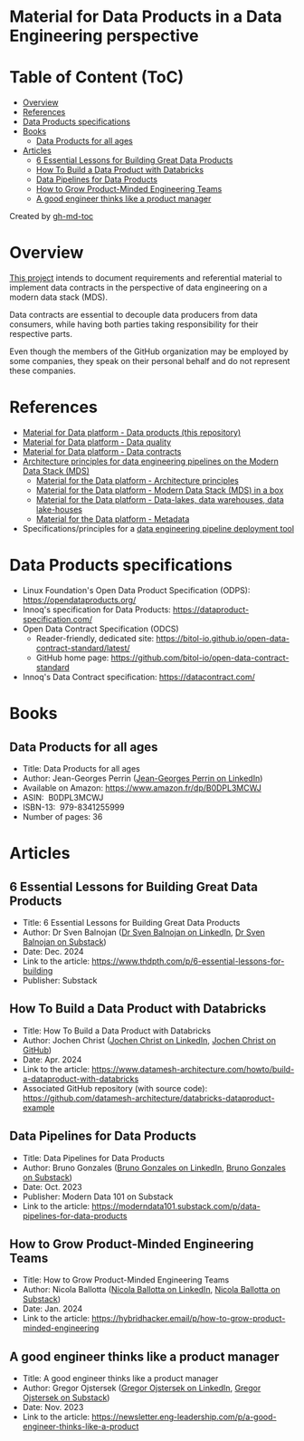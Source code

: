 Material for Data Products in a Data Engineering perspective
============================================================

# Table of Content (ToC)
* [Overview](#overview)
* [References](#references)
* [Data Products specifications](#data-products-specifications)
* [Books](#books)
  * [Data Products for all ages](#data-products-for-all-ages)
* [Articles](#articles)
  * [6 Essential Lessons for Building Great Data Products](#6-essential-lessons-for-building-great-data-products)
  * [How To Build a Data Product with Databricks](#how-to-build-a-data-product-with-databricks)
  * [Data Pipelines for Data Products](#data-pipelines-for-data-products)
  * [How to Grow Product-Minded Engineering Teams](#how-to-grow-product-minded-engineering-teams)
  * [A good engineer thinks like a product manager](#a-good-engineer-thinks-like-a-product-manager)

Created by [gh-md-toc](https://github.com/ekalinin/github-markdown-toc.go)

# Overview
[This project](https://github.com/data-engineering-helpers/data-products)
intends to document requirements and referential material to implement
data contracts in the perspective of data engineering on a
modern data stack (MDS).

Data contracts are essential to decouple data producers from data consumers,
while having both parties taking responsibility for their respective parts.

Even though the members of the GitHub organization may be employed by
some companies, they speak on their personal behalf and do not represent
these companies.

# References
* [Material for Data platform - Data products (this repository)](https://github.com/data-engineering-helpers/data-contracts)
* [Material for Data platform - Data quality](https://github.com/data-engineering-helpers/data-quality)
* [Material for Data platform - Data contracts](https://github.com/data-engineering-helpers/data-contracts)
* [Architecture principles for data engineering pipelines on the Modern Data Stack (MDS)](https://github.com/data-engineering-helpers/architecture-principles)
  * [Material for the Data platform - Architecture principles](https://github.com/data-engineering-helpers/architecture-principles/blob/main/material/README.md)
  * [Material for the Data platform - Modern Data Stack (MDS) in a box](https://github.com/data-engineering-helpers/mds-in-a-box/blob/main/README.md)
  * [Material for the Data platform - Data-lakes, data warehouses, data lake-houses](https://github.com/data-engineering-helpers/data-lakehouse)
  * [Material for the Data platform - Metadata](https://github.com/data-engineering-helpers/metadata/blob/main/README.md)
* Specifications/principles for a
  [data engineering pipeline deployment tool](https://github.com/data-engineering-helpers/data-pipeline-deployment)

# Data Products specifications
* Linux Foundation's Open Data Product Specification (ODPS): https://opendataproducts.org/
* Innoq's specification for Data Products: https://dataproduct-specification.com/
* Open Data Contract Specification (ODCS)
  * Reader-friendly, dedicated site: https://bitol-io.github.io/open-data-contract-standard/latest/
  * GitHub home page: https://github.com/bitol-io/open-data-contract-standard
* Innoq's Data Contract specification: https://datacontract.com/

# Books

## Data Products for all ages
* Title: Data Products for all ages
* Author: Jean-Georges Perrin
  ([Jean-Georges Perrin on LinkedIn](https://www.linkedin.com/in/jgperrin/))
* Available on Amazon: https://www.amazon.fr/dp/B0DPL3MCWJ
* ASIN: ‎ B0DPL3MCWJ
* ISBN-13: ‎ 979-8341255999
* Number of pages:‎ 36

# Articles

## 6 Essential Lessons for Building Great Data Products
* Title: 6 Essential Lessons for Building Great Data Products
* Author: Dr Sven Balnojan
  ([Dr Sven Balnojan on LinkedIn](https://www.linkedin.com/in/dr-sven-balnojan-a55b4072/),
  [Dr Sven Balnojan on Substack](https://substack.com/@finishslime))
* Date: Dec. 2024
* Link to the article:
  https://www.thdpth.com/p/6-essential-lessons-for-building
* Publisher: Substack

## How To Build a Data Product with Databricks
* Title: How To Build a Data Product with Databricks
* Author: Jochen Christ
  ([Jochen Christ on LinkedIn](https://www.linkedin.com/in/jochenchrist/),
  [Jochen Christ on GitHub](https://github.com/jochenchrist))
* Date: Apr. 2024
* Link to the article:
  https://www.datamesh-architecture.com/howto/build-a-dataproduct-with-databricks
* Associated GitHub repository (with source code):
  https://github.com/datamesh-architecture/databricks-dataproduct-example

## Data Pipelines for Data Products
* Title: Data Pipelines for Data Products
* Author: Bruno Gonzales
  ([Bruno Gonzales on LinkedIn](https://www.linkedin.com/in/brunouy/),
  [Bruno Gonzales on Substack](https://substack.com/@dataqualityguru))  
* Date: Oct. 2023
* Publisher: Modern Data 101 on Substack
* Link to the article:
  https://moderndata101.substack.com/p/data-pipelines-for-data-products

## How to Grow Product-Minded Engineering Teams
* Title: How to Grow Product-Minded Engineering Teams
* Author: Nicola Ballotta
  ([Nicola Ballotta on LinkedIn](https://www.linkedin.com/in/nicolaballotta/),
  [Nicola Ballotta on Substack](https://substack.com/@hybridhacker))
* Date: Jan. 2024
* Link to the article:
  https://hybridhacker.email/p/how-to-grow-product-minded-engineering

## A good engineer thinks like a product manager
* Title: A good engineer thinks like a product manager
* Author: Gregor Ojstersek
  ([Gregor Ojstersek on LinkedIn](https://www.linkedin.com/in/gregorojstersek/),
  [Gregor Ojstersek on Substack](https://substack.com/@gregorojstersek))
* Date: Nov. 2023
* Link to the article:
  https://newsletter.eng-leadership.com/p/a-good-engineer-thinks-like-a-product
